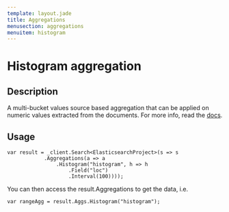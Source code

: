 ```yaml
---
template: layout.jade
title: Aggregations
menusection: aggregations
menuitem: histogram
---
```



# Histogram aggregation

## Description

A multi-bucket values source based aggregation that can be applied on numeric values extracted from the documents. For more info, read the [docs](http://www.elasticsearch.org/guide/en/elasticsearch/reference/current/search-aggregations-bucket-histogram-aggregation.html).

## Usage

	var result = _client.Search<ElasticsearchProject>(s => s
				.Aggregations(a => a
					.Histogram("histogram", h => h
						.Field("loc")
						.Interval(100))));

You can then access the result.Aggregations to get the data, i.e.

	var rangeAgg = result.Aggs.Histogram("histogram");
